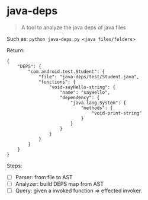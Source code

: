 # java-deps

> A tool to analyze the java deps of java files

Such as: `python java-deps.py <java files/folders>`

Return:
```
{
    "DEPS": {
        "com.android.test.Student": {
            "file": "java-deps/test/Student.java",
            "functions": {
                "void-sayHello-string": {
                    "name": "sayHello",
                    "dependency": {
                        "java.lang.System": {
                            "methods": {
                                "void-print-string"
                            }
                        }
                    }
                }
            }
        }
    }
}
```

Steps:

* [ ] Parser: from file to AST
* [ ] Analyzer: build DEPS map from AST
* [ ] Query: given a invoked function => effected invoker.
